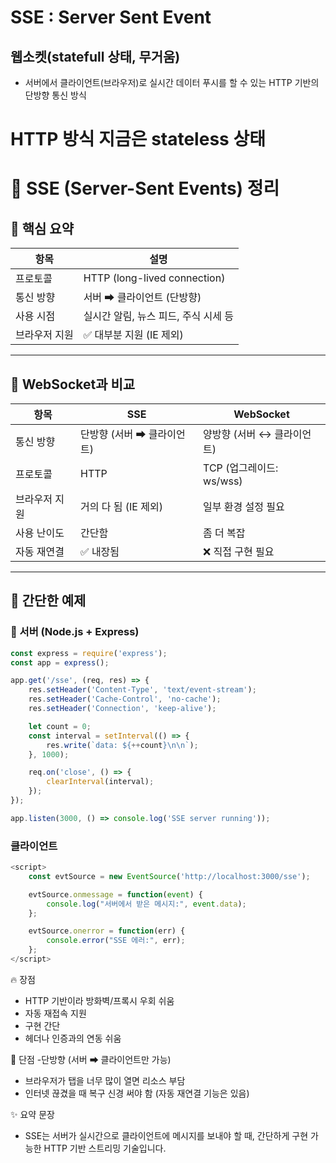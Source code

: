 # SSE : Server Sent Event
## 웹소켓(statefull 상태, 무거움)

- 서버에서 클라이언트(브라우저)로 실시간 데이터 푸시를 할 수 있는 HTTP 기반의 단방향 통신 방식

# HTTP 방식 지금은 stateless 상태
# 📡 SSE (Server-Sent Events) 정리

## 🎯 핵심 요약

| 항목        | 설명 |
|-------------|------|
| 프로토콜    | HTTP (long-lived connection) |
| 통신 방향   | 서버 ➡ 클라이언트 (단방향) |
| 사용 시점   | 실시간 알림, 뉴스 피드, 주식 시세 등 |
| 브라우저 지원 | ✅ 대부분 지원 (IE 제외) |

---

## 🔁 WebSocket과 비교

| 항목            | SSE                         | WebSocket                      |
|-----------------|-----------------------------|--------------------------------|
| 통신 방향       | 단방향 (서버 ➡ 클라이언트)  | 양방향 (서버 ↔ 클라이언트)     |
| 프로토콜        | HTTP                        | TCP (업그레이드: ws/wss)      |
| 브라우저 지원   | 거의 다 됨 (IE 제외)         | 일부 환경 설정 필요            |
| 사용 난이도     | 간단함                      | 좀 더 복잡                     |
| 자동 재연결     | ✅ 내장됨                   | ❌ 직접 구현 필요              |

---

## 🧪 간단한 예제

### 📡 서버 (Node.js + Express)
```JavaScript
const express = require('express');
const app = express();

app.get('/sse', (req, res) => {
    res.setHeader('Content-Type', 'text/event-stream');
    res.setHeader('Cache-Control', 'no-cache');
    res.setHeader('Connection', 'keep-alive');

    let count = 0;
    const interval = setInterval(() => {
        res.write(`data: ${++count}\n\n`);
    }, 1000);

    req.on('close', () => {
        clearInterval(interval);
    });
});

app.listen(3000, () => console.log('SSE server running'));
```

### 클라이언트 
```JavaScript
<script>
    const evtSource = new EventSource('http://localhost:3000/sse');

    evtSource.onmessage = function(event) {
        console.log("서버에서 받은 메시지:", event.data);
    };

    evtSource.onerror = function(err) {
        console.error("SSE 에러:", err);
    };
</script>
```

🔥 장점
- HTTP 기반이라 방화벽/프록시 우회 쉬움
- 자동 재접속 지원
- 구현 간단
- 헤더나 인증과의 연동 쉬움

🧊 단점
-단방향 (서버 ➡ 클라이언트만 가능)
- 브라우저가 탭을 너무 많이 열면 리소스 부담
- 인터넷 끊겼을 때 복구 신경 써야 함 (자동 재연결 기능은 있음)

✨ 요약 문장
- SSE는 서버가 실시간으로 클라이언트에 메시지를 보내야 할 때, 간단하게 구현 가능한 HTTP 기반 스트리밍 기술입니다.